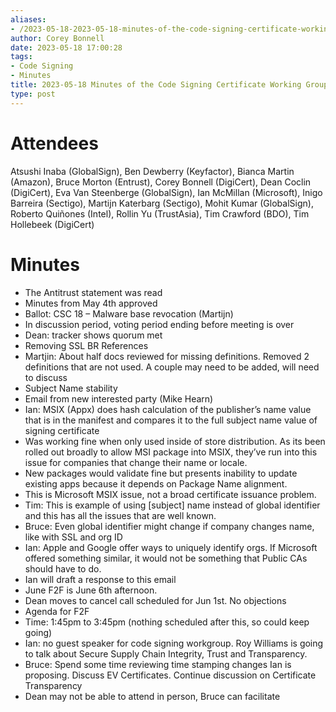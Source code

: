 ```yaml
---
aliases:
- /2023-05-18-2023-05-18-minutes-of-the-code-signing-certificate-working-group/
author: Corey Bonnell
date: 2023-05-18 17:00:28
tags:
- Code Signing
- Minutes
title: 2023-05-18 Minutes of the Code Signing Certificate Working Group
type: post
---
```


# Attendees

Atsushi Inaba (GlobalSign), Ben Dewberry (Keyfactor), Bianca Martin (Amazon), Bruce Morton (Entrust), Corey Bonnell (DigiCert), Dean Coclin (DigiCert), Eva Van Steenberge (GlobalSign), Ian McMillan (Microsoft), Inigo Barreira (Sectigo), Martijn Katerbarg (Sectigo), Mohit Kumar (GlobalSign), Roberto Quiñones (Intel), Rollin Yu (TrustAsia), Tim Crawford (BDO), Tim Hollebeek (DigiCert)

# Minutes

- The Antitrust statement was read
- Minutes from May 4th approved
- Ballot: CSC 18 – Malware base revocation (Martijn)
- In discussion period, voting period ending before meeting is over
- Dean: tracker shows quorum met
- Removing SSL BR References
- Martjin: About half docs reviewed for missing definitions. Removed 2 definitions that are not used. A couple may need to be added, will need to discuss
- Subject Name stability
- Email from new interested party (Mike Hearn)
- Ian: MSIX (Appx) does hash calculation of the publisher’s name value that is in the manifest and compares it to the full subject name value of signing certificate
- Was working fine when only used inside of store distribution. As its been rolled out broadly to allow MSI package into MSIX, they’ve run into this issue for companies that change their name or locale.
- New packages would validate fine but presents inability to update existing apps because it depends on Package Name alignment.
- This is Microsoft MSIX issue, not a broad certificate issuance problem.
- Tim: This is example of using \[subject\] name instead of global identifier and this has all the issues that are well known.
- Bruce: Even global identifier might change if company changes name, like with SSL and org ID
- Ian: Apple and Google offer ways to uniquely identify orgs. If Microsoft offered something similar, it would not be something that Public CAs should have to do.
- Ian will draft a response to this email
- June F2F is June 6th afternoon.
- Dean moves to cancel call scheduled for Jun 1st. No objections
- Agenda for F2F
- Time: 1:45pm to 3:45pm (nothing scheduled after this, so could keep going)
- Ian: no guest speaker for code signing workgroup. Roy Williams is going to talk about Secure Supply Chain Integrity, Trust and Transparency.
- Bruce: Spend some time reviewing time stamping changes Ian is proposing. Discuss EV Certificates. Continue discussion on Certificate Transparency
- Dean may not be able to attend in person, Bruce can facilitate